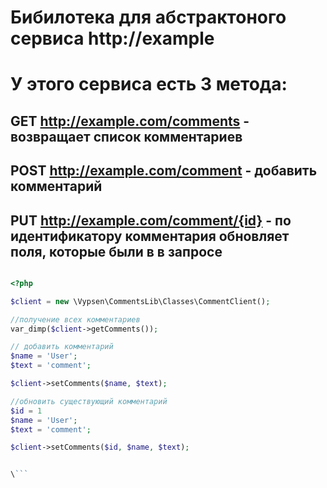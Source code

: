 # Бибилотека для абстрактоного сервиса http://example
# У этого сервиса есть 3 метода:
## GET http://example.com/comments - возвращает список комментариев 
## POST http://example.com/comment - добавить комментарий
## PUT http://example.com/comment/{id} - по идентификатору комментария обновляет поля, которые были в в запросе


```php

<?php

$client = new \Vypsen\CommentsLib\Classes\CommentClient();

//получение всех комментариев
var_dimp($client->getComments());

// добавить комментарий
$name = 'User';
$text = 'comment';

$client->setComments($name, $text);

//обновить существующий комментарий 
$id = 1
$name = 'User';
$text = 'comment';

$client->setComments($id, $name, $text);


\```